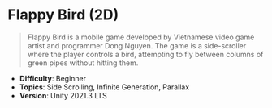 # Flappy Bird (2D)

> Flappy Bird is a mobile game developed by Vietnamese video game artist and programmer Dong Nguyen. The game is a side-scroller where the player controls a bird, attempting to fly between columns of green pipes without hitting them.

- **Difficulty**: Beginner
- **Topics**: Side Scrolling, Infinite Generation, Parallax
- **Version**: Unity 2021.3 LTS

